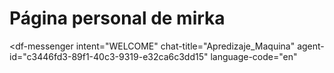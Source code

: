 # Página personal de mirka
<script src="https://www.gstatic.com/dialogflow-console/fast/messenger/bootstrap.js?v=1"></script>
<df-messenger
  intent="WELCOME"
  chat-title="Apredizaje_Maquina"
  agent-id="c3446fd3-89f1-40c3-9319-e32ca6c3dd15"
  language-code="en"
></df-messenger>
